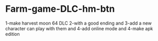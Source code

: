 # Farm-game-DLC-hm-btn
1-make harvest moon 64 DLC 2-with a good ending and 3-add a new character can play with them and 4-add online mode and 4-make apk edition

